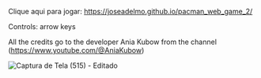 Clique aqui para jogar: https://joseadelmo.github.io/pacman_web_game_2/

Controls: arrow keys 

All the credits go to the developer Ania Kubow from the channel (https://www.youtube.com/@AniaKubow)

![Captura de Tela (515) - Editado](https://user-images.githubusercontent.com/99682808/218138331-88e94b5d-3db7-4743-804e-a70ae203c395.png)

